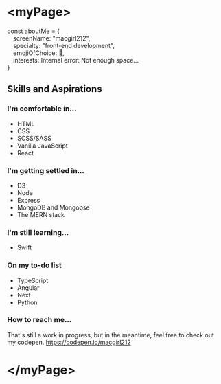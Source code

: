 # \<myPage\>

const aboutMe = {<br>
&emsp;screenName: "macgirl212",<br>
&emsp;specialty: "front-end development",<br>
&emsp;emojiOfChoice: 👋,<br>
&emsp;interests: Internal error: Not enough space...<br>
}

## Skills and Aspirations

### I'm comfortable in...
- HTML
- CSS
- SCSS/SASS
- Vanilla JavaScript
- React

### I'm getting settled in...
- D3
- Node
- Express
- MongoDB and Mongoose
- The MERN stack

### I'm still learning...
- Swift

### On my to-do list
- TypeScript
- Angular
- Next
- Python

### How to reach me...
That's still a work in progress, but in the meantime, feel free to check out my codepen. https://codepen.io/macgirl212

# \<\/myPage\>

<!---
macgirl212/macgirl212 is a ✨ special ✨ repository because its `README.md` (this file) appears on your GitHub profile.
You can click the Preview link to take a look at your changes.
--->

